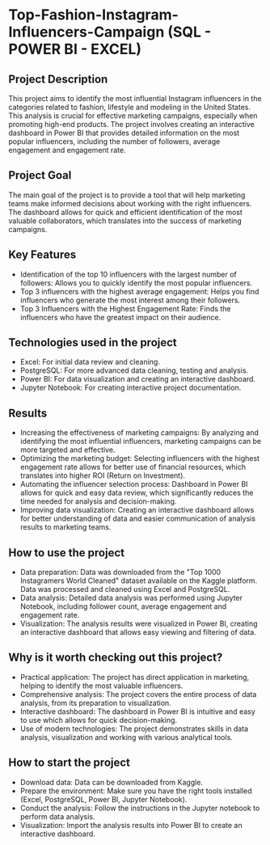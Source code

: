 # Top-Fashion-Instagram-Influencers-Campaign (SQL - POWER BI - EXCEL)

## Project Description

This project aims to identify the most influential Instagram influencers in the categories related to fashion, lifestyle and modeling in the United States. This analysis is crucial for effective marketing campaigns, especially when promoting high-end products. The project involves creating an interactive dashboard in Power BI that provides detailed information on the most popular influencers, including the number of followers, average engagement and engagement rate.

## Project Goal

The main goal of the project is to provide a tool that will help marketing teams make informed decisions about working with the right influencers. The dashboard allows for quick and efficient identification of the most valuable collaborators, which translates into the success of marketing campaigns.

## Key Features

- Identification of the top 10 influencers with the largest number of followers: Allows you to quickly identify the most popular influencers.
- Top 3 influencers with the highest average engagement: Helps you find influencers who generate the most interest among their followers.
- Top 3 Influencers with the Highest Engagement Rate: Finds the influencers who have the greatest impact on their audience.

## Technologies used in the project

- Excel: For initial data review and cleaning.
- PostgreSQL: For more advanced data cleaning, testing and analysis.
- Power BI: For data visualization and creating an interactive dashboard.
- Jupyter Notebook: For creating interactive project documentation.

## Results

- Increasing the effectiveness of marketing campaigns: By analyzing and identifying the most influential influencers, marketing campaigns can be more targeted and effective.
- Optimizing the marketing budget: Selecting influencers with the highest engagement rate allows for better use of financial resources, which translates into higher ROI (Return on Investment).
- Automating the influencer selection process: Dashboard in Power BI allows for quick and easy data review, which significantly reduces the time needed for analysis and decision-making.
- Improving data visualization: Creating an interactive dashboard allows for better understanding of data and easier communication of analysis results to marketing teams.

## How to use the project

- Data preparation: Data was downloaded from the "Top 1000 Instagramers World Cleaned" dataset available on the Kaggle platform. Data was processed and cleaned using Excel and PostgreSQL.
- Data analysis: Detailed data analysis was performed using Jupyter Notebook, including follower count, average engagement and engagement rate.
- Visualization: The analysis results were visualized in Power BI, creating an interactive dashboard that allows easy viewing and filtering of data.

## Why is it worth checking out this project?

- Practical application: The project has direct application in marketing, helping to identify the most valuable influencers.
- Comprehensive analysis: The project covers the entire process of data analysis, from its preparation to visualization.
- Interactive dashboard: The dashboard in Power BI is intuitive and easy to use which allows for quick decision-making.
- Use of modern technologies: The project demonstrates skills in data analysis, visualization and working with various analytical tools.
  
## How to start the project

- Download data: Data can be downloaded from Kaggle.
- Prepare the environment: Make sure you have the right tools installed (Excel, PostgreSQL, Power BI, Jupyter Notebook).
- Conduct the analysis: Follow the instructions in the Jupyter notebook to perform data analysis.
- Visualization: Import the analysis results into Power BI to create an interactive dashboard.
